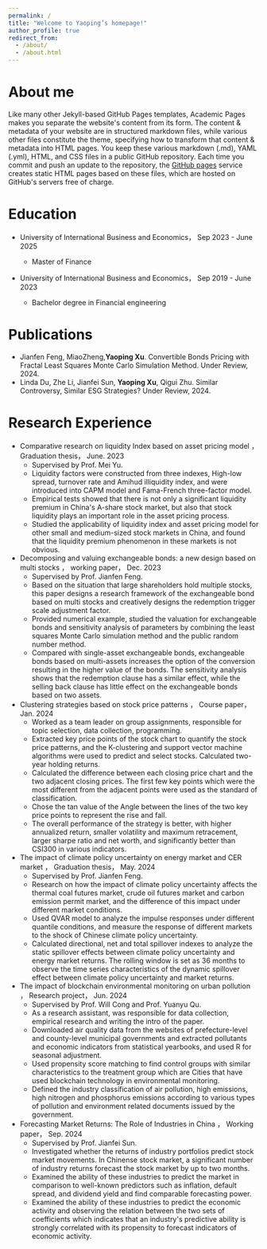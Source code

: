 ```yaml
---
permalink: /
title: "Welcome to Yaoping’s homepage!"
author_profile: true
redirect_from: 
  - /about/
  - /about.html
---
```




About me 
======
Like many other Jekyll-based GitHub Pages templates, Academic Pages makes you separate the website's content from its form. The content & metadata of your website are in structured markdown files, while various other files constitute the theme, specifying how to transform that content & metadata into HTML pages. You keep these various markdown (.md), YAML (.yml), HTML, and CSS files in a public GitHub repository. Each time you commit and push an update to the repository, the [GitHub pages](https://pages.github.com/) service creates static HTML pages based on these files, which are hosted on GitHub's servers free of charge.



Education
======
* University of International Business and Economics，	Sep 2023 - June 2025
  * Master of Finance	

* University of International Business and Economics，	Sep 2019 - June 2023
  * Bachelor degree in Financial engineering	


Publications
======
* Jianfen Feng, MiaoZheng,**Yaoping Xu**. Convertible Bonds Pricing with Fractal Least Squares Monte Carlo Simulation Method. Under Review, 2024.
* Linda Du, Zhe Li, Jianfei Sun, **Yaoping Xu**, Qigui Zhu. Similar Controversy, Similar ESG Strategies? Under Review, 2024.


Research Experience
======
* Comparative research on liquidity Index based on asset pricing model ， Graduation thesis，	June. 2023
  * Supervised by Prof. Mei Yu.
  * Liquidity factors were constructed from three indexes, High-low spread, turnover rate and Amihud illiquidity index, and were introduced into CAPM model and 
    Fama-French three-factor model.
  * Empirical tests showed that there is not only a significant liquidity premium in China's A-share stock market, but also that stock liquidity plays an important 
    role in the asset pricing process.
  * Studied the applicability of liquidity index and asset pricing model for other small and medium-sized stock markets in China, and found that the liquidity 
    premium phenomenon in these markets is not obvious.
* Decomposing and valuing exchangeable bonds: a new design based on multi stocks ， working paper， Dec. 2023
  * Supervised by Prof. Jianfen Feng.
  * Based on the situation that large shareholders hold multiple stocks, this paper designs a research framework of the exchangeable bond based on multi stocks and 
    creatively designs the redemption trigger scale adjustment factor.
  * Provided numerical example, studied the valuation for exchangeable bonds and sensitivity analysis of parameters by combining the least squares Monte Carlo 
    simulation method and the public random number method.
  * Compared with single-asset exchangeable bonds, exchangeable bonds based on multi-assets increases the option of the conversion resulting in the higher value of 
    the bonds. The sensitivity analysis shows that the redemption clause has a similar effect, while the selling back clause has little effect on the exchangeable 
    bonds based on two assets.
* Clustering strategies based on stock price patterns ， Course paper，	Jan. 2024
  * Worked as a team leader on group assignments, responsible for topic selection, data collection, programming.
  * Extracted key price points of the stock chart to quantify the stock price patterns, and the K-clustering and support vector machine algorithms were used to 
    predict and select stocks. Calculated two-year holding returns.
  * Calculated the difference between each closing price chart and the two adjacent closing prices. The first few key points which were the most different from the 
    adjacent points were used as the standard of classification.
  * Chose the tan value of the Angle between the lines of the two key price points to represent the rise and fall.
  * The overall performance of the strategy is better, with higher annualized return, smaller volatility and maximum retracement, larger sharpe ratio and net 
    worth, and significantly better than CSI300 in various indicators.
* The impact of climate policy uncertainty on energy market and CER market ， Graduation thesis， May. 2024
  * Supervised by Prof. Jianfen Feng.
  * Research on how the impact of climate policy uncertainty affects the thermal coal futures market, crude oil futures market and carbon emission permit market, 
    and the difference of this impact under different market conditions.
  * Used QVAR model to analyze the impulse responses under different quantile conditions, and measure the response of different markets to the shock of Chinese 
    climate policy uncertainty.
  * Calculated directional, net and total spillover indexes to analyze the static spillover effects between climate policy uncertainty and energy market returns. 
    The rolling window is set as 36 months to observe the time series characteristics of the dynamic spillover effect between climate policy uncertainty and market 
    returns.
* The impact of blockchain environmental monitoring on urban pollution ， Research project，	Jun. 2024
  * Supervised by Prof. Will Cong and Prof. Yuanyu Qu.
  * As a research assistant, was responsible for data collection, empirical research and writing the intro of the paper.
  * Downloaded air quality data from the websites of prefecture-level and county-level municipal governments and extracted pollutants and economic indicators from 
    statistical yearbooks, and used R for seasonal adjustment.
  * Used propensity score matching to find control groups with similar characteristics to the treatment group which are Cities that have used blockchain technology 
    in environmental monitoring.
  * Defined the industry classification of air pollution, high emissions, high nitrogen and phosphorus emissions according to various types of pollution and 
    environment related documents issued by the government.
* Forecasting Market Returns: The Role of Industries in China ， Working paper，	Sep. 2024
  * Supervised by Prof. Jianfei Sun.
  * Investigated whether the returns of industry portfolios predict stock market movements. In Chinense stock market, a significant number of industry returns 
    forecast the stock market by up to two months.
  * Examined the ability of these industries to predict the market in comparison to well-known predictors such as inflation, default spread, and dividend yield and     find comparable forecasting power.
  * Examined the ability of these industries to predict the economic activity and observing the relation between the two sets of coefficients which indicates that 
    an industry's predictive ability is strongly correlated with its propensity to forecast indicators of economic activity.

 



